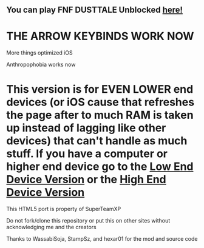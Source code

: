 ## You can play FNF DUSTTALE Unblocked [here!](https://superteamxx.github.io/FNF-DUSTTALE-Web-Potato-Device/)
 # THE ARROW KEYBINDS WORK NOW
 More things optimized iOS
 
 Anthropophobia works now
 # This version is for EVEN LOWER end devices (or iOS cause that refreshes the page after to much RAM is taken up instead of lagging like other devices) that can't handle as much stuff. If you have a computer or higher end device go to the [Low End Device Version](https://github.com/SuperTeamXP/FNF-DUSTTALE-Web-Low-End-Device) or the [High End Device Version](https://github.com/SuperTeamXP/FNF-DUSTTALE-Web-High-End-Device)

This HTML5 port is property of SuperTeamXP

Do not fork/clone this repository or put this on other sites without acknowledging me and the creators

Thanks to WassabiSoja, StampSz, and hexar01 for the mod and source code
